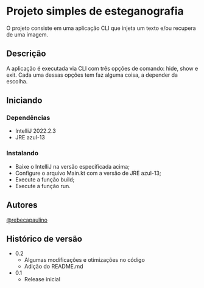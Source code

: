 # Projeto simples de esteganografia

O projeto consiste em uma aplicação CLI que injeta um texto e/ou recupera de uma imagem.

## Descrição

A aplicação é executada via CLI com três opções de comando: hide, show e exit. Cada uma dessas opções tem faz alguma coisa, a depender da escolha.

## Iniciando

### Dependências

* IntelliJ 2022.2.3
* JRE azul-13

### Instalando

* Baixe o IntelliJ na versão especificada acima;
* Configure o arquivo Main.kt com a versão de JRE azul-13;
* Execute a função build;
* Execute a função run.

## Autores

[@rebecapaulino](https://www.linkedin.com/in/rebeca-paulino-641915197/)

## Histórico de versão

* 0.2
    * Algumas modificações e otimizações no código
    * Adição do README.md
* 0.1
    * Release inicial